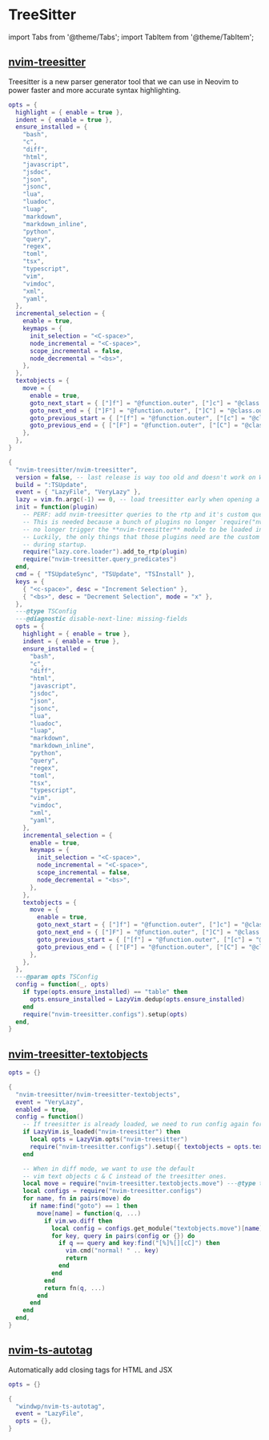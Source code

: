 # TreeSitter

<!-- plugins:start -->

import Tabs from '@theme/Tabs';
import TabItem from '@theme/TabItem';

## [nvim-treesitter](https://github.com/nvim-treesitter/nvim-treesitter)

 Treesitter is a new parser generator tool that we can
 use in Neovim to power faster and more accurate
 syntax highlighting.


<Tabs>

<TabItem value="opts" label="Options">

```lua
opts = {
  highlight = { enable = true },
  indent = { enable = true },
  ensure_installed = {
    "bash",
    "c",
    "diff",
    "html",
    "javascript",
    "jsdoc",
    "json",
    "jsonc",
    "lua",
    "luadoc",
    "luap",
    "markdown",
    "markdown_inline",
    "python",
    "query",
    "regex",
    "toml",
    "tsx",
    "typescript",
    "vim",
    "vimdoc",
    "xml",
    "yaml",
  },
  incremental_selection = {
    enable = true,
    keymaps = {
      init_selection = "<C-space>",
      node_incremental = "<C-space>",
      scope_incremental = false,
      node_decremental = "<bs>",
    },
  },
  textobjects = {
    move = {
      enable = true,
      goto_next_start = { ["]f"] = "@function.outer", ["]c"] = "@class.outer" },
      goto_next_end = { ["]F"] = "@function.outer", ["]C"] = "@class.outer" },
      goto_previous_start = { ["[f"] = "@function.outer", ["[c"] = "@class.outer" },
      goto_previous_end = { ["[F"] = "@function.outer", ["[C"] = "@class.outer" },
    },
  },
}
```

</TabItem>


<TabItem value="code" label="Full Spec">

```lua
{
  "nvim-treesitter/nvim-treesitter",
  version = false, -- last release is way too old and doesn't work on Windows
  build = ":TSUpdate",
  event = { "LazyFile", "VeryLazy" },
  lazy = vim.fn.argc(-1) == 0, -- load treesitter early when opening a file from the cmdline
  init = function(plugin)
    -- PERF: add nvim-treesitter queries to the rtp and it's custom query predicates early
    -- This is needed because a bunch of plugins no longer `require("nvim-treesitter")`, which
    -- no longer trigger the **nvim-treesitter** module to be loaded in time.
    -- Luckily, the only things that those plugins need are the custom queries, which we make available
    -- during startup.
    require("lazy.core.loader").add_to_rtp(plugin)
    require("nvim-treesitter.query_predicates")
  end,
  cmd = { "TSUpdateSync", "TSUpdate", "TSInstall" },
  keys = {
    { "<c-space>", desc = "Increment Selection" },
    { "<bs>", desc = "Decrement Selection", mode = "x" },
  },
  ---@type TSConfig
  ---@diagnostic disable-next-line: missing-fields
  opts = {
    highlight = { enable = true },
    indent = { enable = true },
    ensure_installed = {
      "bash",
      "c",
      "diff",
      "html",
      "javascript",
      "jsdoc",
      "json",
      "jsonc",
      "lua",
      "luadoc",
      "luap",
      "markdown",
      "markdown_inline",
      "python",
      "query",
      "regex",
      "toml",
      "tsx",
      "typescript",
      "vim",
      "vimdoc",
      "xml",
      "yaml",
    },
    incremental_selection = {
      enable = true,
      keymaps = {
        init_selection = "<C-space>",
        node_incremental = "<C-space>",
        scope_incremental = false,
        node_decremental = "<bs>",
      },
    },
    textobjects = {
      move = {
        enable = true,
        goto_next_start = { ["]f"] = "@function.outer", ["]c"] = "@class.outer" },
        goto_next_end = { ["]F"] = "@function.outer", ["]C"] = "@class.outer" },
        goto_previous_start = { ["[f"] = "@function.outer", ["[c"] = "@class.outer" },
        goto_previous_end = { ["[F"] = "@function.outer", ["[C"] = "@class.outer" },
      },
    },
  },
  ---@param opts TSConfig
  config = function(_, opts)
    if type(opts.ensure_installed) == "table" then
      opts.ensure_installed = LazyVim.dedup(opts.ensure_installed)
    end
    require("nvim-treesitter.configs").setup(opts)
  end,
}
```

</TabItem>

</Tabs>

## [nvim-treesitter-textobjects](https://github.com/nvim-treesitter/nvim-treesitter-textobjects)

<Tabs>

<TabItem value="opts" label="Options">

```lua
opts = {}
```

</TabItem>


<TabItem value="code" label="Full Spec">

```lua
{
  "nvim-treesitter/nvim-treesitter-textobjects",
  event = "VeryLazy",
  enabled = true,
  config = function()
    -- If treesitter is already loaded, we need to run config again for textobjects
    if LazyVim.is_loaded("nvim-treesitter") then
      local opts = LazyVim.opts("nvim-treesitter")
      require("nvim-treesitter.configs").setup({ textobjects = opts.textobjects })
    end

    -- When in diff mode, we want to use the default
    -- vim text objects c & C instead of the treesitter ones.
    local move = require("nvim-treesitter.textobjects.move") ---@type table<string,fun(...)>
    local configs = require("nvim-treesitter.configs")
    for name, fn in pairs(move) do
      if name:find("goto") == 1 then
        move[name] = function(q, ...)
          if vim.wo.diff then
            local config = configs.get_module("textobjects.move")[name] ---@type table<string,string>
            for key, query in pairs(config or {}) do
              if q == query and key:find("[%]%[][cC]") then
                vim.cmd("normal! " .. key)
                return
              end
            end
          end
          return fn(q, ...)
        end
      end
    end
  end,
}
```

</TabItem>

</Tabs>

## [nvim-ts-autotag](https://github.com/windwp/nvim-ts-autotag)

 Automatically add closing tags for HTML and JSX


<Tabs>

<TabItem value="opts" label="Options">

```lua
opts = {}
```

</TabItem>


<TabItem value="code" label="Full Spec">

```lua
{
  "windwp/nvim-ts-autotag",
  event = "LazyFile",
  opts = {},
}
```

</TabItem>

</Tabs>

<!-- plugins:end -->
